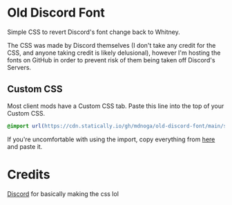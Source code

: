 # Old Discord Font

Simple CSS to revert Discord's font change back to Whitney. 

The CSS was made by Discord themselves (I don't take any credit for the CSS, and anyone taking credit is likely delusional), however I'm hosting the fonts on GitHub in order to prevent risk of them being taken off Discord's Servers.


## Custom CSS
Most client mods have a Custom CSS tab. Paste this line into the top of your Custom CSS.
```css
@import url(https://cdn.statically.io/gh/mdnoga/old-discord-font/main/source.min.css);
```
If you're uncomfortable with using the import, copy everything from [here](https://cdn.statically.io/gh/mdnoga/old-discord-font/main/source.min.css) and paste it.

# Credits
[Discord](https://discord.com/) for basically making the css lol
